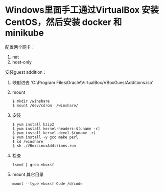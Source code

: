 # Windows里面手工通过VirtualBox 安装 CentOS，然后安装 docker 和 minikube

配置两个网卡：
1. nat
1. host-only

安装guest addition： 
1. 映射进去 'C:\Program Files\Oracle\VirtualBox/VBoxGuestAdditions.iso'

1. mount

    ```shell
    $ mkdir /winshare
    $ mount /dev/cdrom  /winshare/
    ```

1. 安装
    ```shell
    $ yum install bzip2
    $ yum install kernel-headers-$(uname -r) 
    $ yum install kernel-devel-$(uname -r)
    $ yum install -y gcc make perl
    $ cd /winshare
    $ sh ./VBoxLinuxAdditions.run
    ```
  
1. 检查
    ```shell
    lsmod | grep vboxsf
    ```

1. mount 其它目录
    ```
    mount --type vboxsf Code /d/code
    ```
